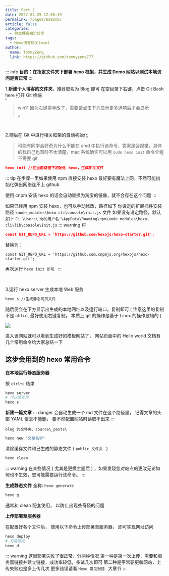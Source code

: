 ```yaml
---
title: Part 2
date: 2022-04-25 12:58:19
permalink: /pages/6a82c6/
article: false
categories:
  - 静态博客知识分享
tags:
  - Hexo博客相关(win)
author: 
  name: TommyZeng
  link: https://github.com/tommyzeng777
---
```




::: info
**目的：在指定文件夹下部署 hexo 框架，并生成 Demo 网站以测试本地访问是否正常**
:::

1.**新建个人博客的文件夹**，推荐取名为 Blog 即可
   在空目录下右键，点击 Git Bash here 打开 Git 终端
   <br>
 <img src="https://gcore.jsdelivr.net/gh/TommyZeng777/picgo/img/202203250926702.png" style="zoom: 33%;" />
> win11 因为右键菜单改了，需要请点击下方显示更多选项后才会显示
>
> <img src="https://gcore.jsdelivr.net/gh/TommyZeng777/picgo/img/202203250925906.png" style="zoom: 47%;" />


<br>

2.随后在 Git 中进行相关框架的自动初始化
> 可能有同学会好奇为什么不能在 cmd 中执行该命令，答案是会报错，具体的我自己也暂时不太清楚，mac 系统确实可以用 `sudo hexo init` 命令全程不需要 git

```json
hexo init //在当前路径下初始化 hexo，生成相关文件
```
::: tip
在步骤一里如果使用 npm 直接安装 hexo 最好要有魔法上网，不然可能初始化弹出网络连不上 github

使用 cnpm 安装 hexo 的话会自动替换为淘宝的镜像，就不会存在这个问题
:::

 如果已经用 npm 安装 hexo，也可以手动修改，路径如下
你设定的扩展插件安装路径 `\node_modules\hexo-cli\console\init.js` 文件
   如果没有设定路径，默认如下
   `C: \Users\'你的用户名'\AppData\Roaming\npm\node_modules\hexo-cli\lib\console\init.js`
::: warning
 将
 ```json
 const GIT_REPO_URL = 'https://github.com/hexojs/hexo-starter.git';
 ```
 替换为：
 ```
 const GIT_REPO_URL = 'https://github.com.cnpmjs.org/hexojs/hexo-starter.git';
 ```

 再次运行 `hexo init 即可 `
:::

​

3.运行 hexo server 生成本地 Web 服务

```bash
hexo s //生成静态网页文件
```

随后便会在下方显示出生成的本地网址以及运行端口，复制即可 ( 注意这里的复制不是 ctrl+c, 最好使用右键复制， 本质上 git 的操作是基于 Linux 的操作逻辑的 )

![](https://gcore.jsdelivr.net/gh/TommyZeng777/picgo/img/202203250938209.png)

进入该网站就可以看到生成好的模板网站了， 网站页面中的 Hello world 文档有几个常用命令给大家总结一下

## 这步会用到的 hexo 常用命令


**在本地运行静态服务器**

按 `ctrl+c` 结束

```bash
hexo server
# 可以简写为
hexo s
```

**新建一篇文章**
::: danger
会自动生成一个 md 文件在这个路径里， 记得文章的头部 YAML 信息不能删， 要不然配置网站时读取不出来
:::
```
blog 的文件夹、source\_posts\
```


```bash
hexo new "文章名字"
```

清除缓存文件和已生成的静态文件 ( `public 文件夹 ` ) 

```bash
hexo clean
```
::: warning
在某些情况 ( 尤其是更换主题后 ) ，如果发现您对站点的更改无论如何也不生效，您可能需要运行该命令。
:::

**生成静态文件**
全称: `hexo generate`

   ```bash
   hexo g
   ```

通常和 clean 配套使用， 以防止出现些奇怪的问题

**上传部署至服务器**

在配置好各个文件后， 使用以下命令上传部署至服务器， 即可实现网址访问

```bash
hexo deploy
# 可简写成
hexo d
```
::: warning
这里部署失败了很正常，分两种情况
第一种是第一次上传，需要和服务器链接并建立链接，成功率较低，多试几次即可
第二种是平常要更新网站，上传失败也是多上传几次
更多错误请看 `Hexo 常见报错 ` 大章节
:::




